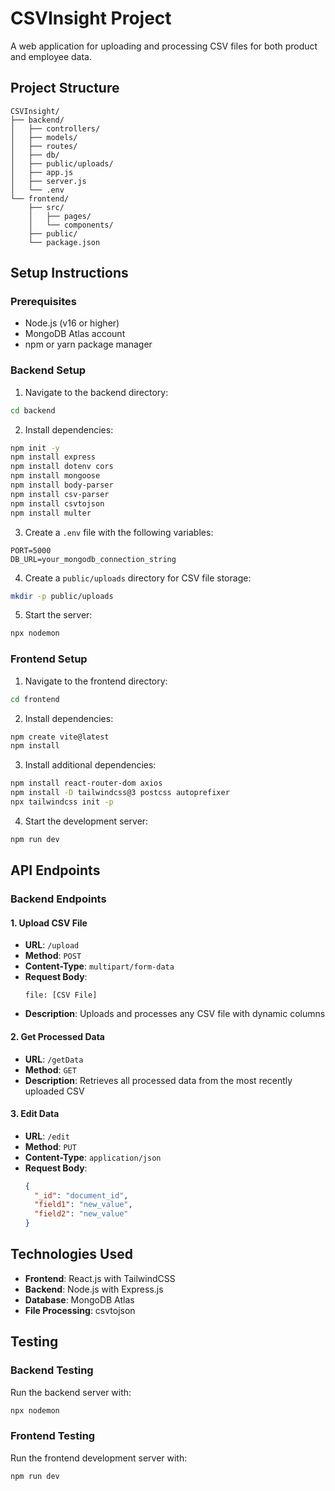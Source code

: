 # CSVInsight Project

A web application for uploading and processing CSV files for both product and employee data.

## Project Structure
```
CSVInsight/
├── backend/
│   ├── controllers/
│   ├── models/
│   ├── routes/
│   ├── db/
│   ├── public/uploads/
│   ├── app.js
│   ├── server.js
│   └── .env
└── frontend/
    ├── src/
    │   ├── pages/
    │   └── components/
    ├── public/
    └── package.json
```

## Setup Instructions

### Prerequisites
- Node.js (v16 or higher)
- MongoDB Atlas account
- npm or yarn package manager

### Backend Setup
1. Navigate to the backend directory:
```bash
cd backend
```

2. Install dependencies:
```bash
npm init -y
npm install express
npm install dotenv cors
npm install mongoose
npm install body-parser
npm install csv-parser
npm install csvtojson
npm install multer
```

3. Create a `.env` file with the following variables:
```env
PORT=5000
DB_URL=your_mongodb_connection_string
```

4. Create a `public/uploads` directory for CSV file storage:
```bash
mkdir -p public/uploads
```

5. Start the server:
```bash
npx nodemon
```

### Frontend Setup
1. Navigate to the frontend directory:
```bash
cd frontend
```

2. Install dependencies:
```bash
npm create vite@latest
npm install
```

3. Install additional dependencies:
```bash
npm install react-router-dom axios
npm install -D tailwindcss@3 postcss autoprefixer
npx tailwindcss init -p
```

4. Start the development server:
```bash
npm run dev
```

## API Endpoints

### Backend Endpoints

#### 1. Upload CSV File
- **URL**: `/upload`
- **Method**: `POST`
- **Content-Type**: `multipart/form-data`
- **Request Body**:
  ```
  file: [CSV File]
  ```
- **Description**: Uploads and processes any CSV file with dynamic columns

#### 2. Get Processed Data
- **URL**: `/getData`
- **Method**: `GET`
- **Description**: Retrieves all processed data from the most recently uploaded CSV

#### 3. Edit Data
- **URL**: `/edit`
- **Method**: `PUT`
- **Content-Type**: `application/json`
- **Request Body**:
  ```json
  {
    "_id": "document_id",
    "field1": "new_value",
    "field2": "new_value"
  }
  ```
 

## Technologies Used
- **Frontend**: React.js with TailwindCSS
- **Backend**: Node.js with Express.js
- **Database**: MongoDB Atlas
- **File Processing**: csvtojson

## Testing

### Backend Testing
Run the backend server with:
```bash
npx nodemon
```

### Frontend Testing
Run the frontend development server with:
```bash
npm run dev
```


